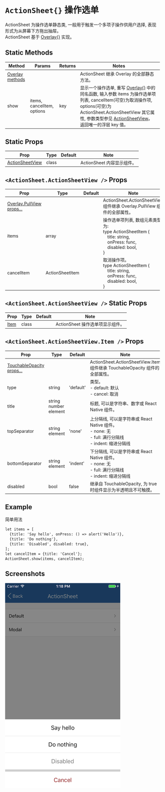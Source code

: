 # `ActionSheet{}` 操作选单
ActionSheet 为操作选单静态类, 一般用于触发一个多项子操作供用户选择, 表现形式为从屏幕下方拖出抽屉。<br/>ActionSheet 基于 [Overlay{}](./Overlay.md) 实现。

## Static Methods
| Method | Params | Returns | Notes |
|---|---|---|---|
| [Overlay methods](./Overlay.md) |  |  | ActionSheet 继承 Overlay 的全部静态方法。
| show | items, cancelItem, options | key | 显示一个操作选单, 重写 [Overlay{}](./Overlay.md) 中的同名函数, 输入参数 items 为操作选单项列表, cancelItem(可空)为取消操作项, options(可空)为 ActionSheet.ActionSheetView 其它属性, 参数类型参见 [ActionSheetView](#actionsheetactionsheetview--props)。<br/>返回唯一的浮层 key 值。

## Static Props
| Prop | Type | Default | Note |
|---|---|---|---|
| [ActionSheetView](#actionsheetactionsheetview--props) | class |  | ActionSheet 内容显示组件。

## `<ActionSheet.ActionSheetView />` Props
| Prop | Type | Default | Note |
|---|---|---|---|
| [Overlay.PullView props...](./Overlay.md#overlaypullview--props) |  |  | ActionSheet.ActionSheetView 组件继承 Overlay.PullView 组件的全部属性。
| items | array |  | 操作选单项列表, 数组元素类型为:<br/>type ActionSheetItem {<br/>&ensp;&ensp;title: string,<br/>&ensp;&ensp;onPress: func,<br/>&ensp;&ensp;disabled: bool,<br/>}
| cancelItem | ActionSheetItem |  | 取消操作项。<br/>type ActionSheetItem {<br/>&ensp;&ensp;title: string,<br/>&ensp;&ensp;onPress: func,<br/>&ensp;&ensp;disabled: bool,<br/>}

## `<ActionSheet.ActionSheetView />` Static Props
| Prop | Type | Default | Note |
|---|---|---|---|
| [Item](#actionsheetactionsheetviewitem--props) | class |  | ActionSheet 操作选单项显示组件。

## `<ActionSheet.ActionSheetView.Item />` Props
| Prop | Type | Default | Note |
|---|---|---|---|
| [TouchableOpacity props...](https://facebook.github.io/react-native/docs/touchableopacity.html) |  |  | ActionSheet.ActionSheetView.Item 组件继承 TouchableOpacity 组件的全部属性。
| type | string | 'default' | 类型。<br/>- default: 默认<br/>- cancel: 取消
| title | string<br/>number<br/>element |  | 标题, 可以是字符串、数字或 React Native 组件。
| topSeparator | string<br/>element | 'none' | 上分隔线, 可以是字符串或 React Native 组件。<br/>- none: 无<br/>- full: 满行分隔线<br/>- indent: 缩进分隔线
| bottomSeparator | string<br/>element | 'indent' | 下分隔线, 可以是字符串或 React Native 组件。<br/>- none: 无<br/>- full: 满行分隔线<br/>- indent: 缩进分隔线
| disabled | bool | false | 继承自 TouchableOpacity, 为 true 时组件显示为半透明且不可触摸。

## Example
简单用法
```
let items = [
  {title: 'Say hello', onPress: () => alert('Hello')},
  {title: 'Do nothing'},
  {title: 'Disabled', disabled: true},
];
let cancelItem = {title: 'Cancel'};
ActionSheet.show(items, cancelItem);
```


## Screenshots
![](https://github.com/gyfgyf/react-native-teaset/blob/master/teaset/screenshots/17-ActionSheet.png?raw=true)
